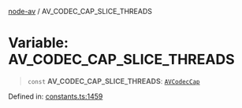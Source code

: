 [node-av](../globals.md) / AV\_CODEC\_CAP\_SLICE\_THREADS

# Variable: AV\_CODEC\_CAP\_SLICE\_THREADS

> `const` **AV\_CODEC\_CAP\_SLICE\_THREADS**: [`AVCodecCap`](../type-aliases/AVCodecCap.md)

Defined in: [constants.ts:1459](https://github.com/seydx/av/blob/f8631fc881b394300b1479f511d55cf1c370a87f/src/constants/constants.ts#L1459)
